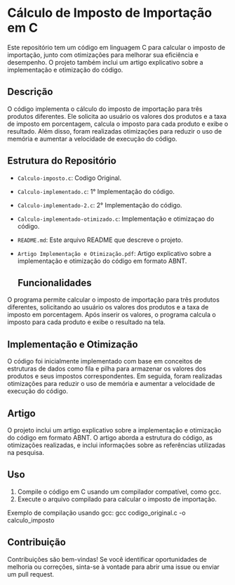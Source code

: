 # Cálculo de Imposto de Importação em C

Este repositório tem um código em linguagem C para calcular o imposto de importação, junto com otimizações para melhorar sua eficiência e desempenho. O projeto também inclui um artigo explicativo sobre a implementação e otimização do código.

## Descrição

O código implementa o cálculo do imposto de importação para três produtos diferentes. Ele solicita ao usuário os valores dos produtos e a taxa de imposto em porcentagem, calcula o imposto para cada produto e exibe o resultado. Além disso, foram realizadas otimizações para reduzir o uso de memória e aumentar a velocidade de execução do código.

## Estrutura do Repositório

- `Calculo-imposto.c`: Codigo Original.
- `Calculo-implementado.c`: 1° Implementação  do código.
-  `Calculo-implementado-2.c`: 2° Implementação  do código.
-  `Calculo-implementado-otimizado.c`: Implementação e otimizaçao  do código.
- `README.md`: Este arquivo README que descreve o projeto.
- `Artigo Implementação e Otimização.pdf`: Artigo explicativo sobre a implementação e otimização do código em formato ABNT.

  ## Funcionalidades
O programa permite calcular o imposto de importação para três produtos diferentes, solicitando ao usuário os valores dos produtos e a taxa de imposto em porcentagem. Após inserir os valores, o programa calcula o imposto para cada produto e exibe o resultado na tela.

## Implementação e Otimização
O código foi inicialmente implementado com base em conceitos de estruturas de dados como fila e pilha para armazenar os valores dos produtos e seus impostos correspondentes. Em seguida, foram realizadas otimizações para reduzir o uso de memória e aumentar a velocidade de execução do código.

## Artigo

O projeto inclui um artigo explicativo sobre a implementação e otimização do código em formato ABNT. O artigo aborda a estrutura do código, as otimizações realizadas, e inclui informações sobre as referências utilizadas na pesquisa.

## Uso

1. Compile o código em C usando um compilador compatível, como gcc.
2. Execute o arquivo compilado para calcular o imposto de importação.

Exemplo de compilação usando gcc:
gcc codigo_original.c -o calculo_imposto



## Contribuição

Contribuições são bem-vindas! Se você identificar oportunidades de melhoria ou correções, sinta-se à vontade para abrir uma issue ou enviar um pull request.



